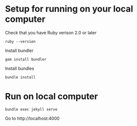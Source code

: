 # Setup for running on your local computer #
Check that you have Ruby verison 2.0 or later 
    
    ruby --version

Install bundler
    
    gem install bundler

Install bundles

    bundle install

# Run on local computer
    bundle exec jekyll serve

Go to http://localhost:4000
